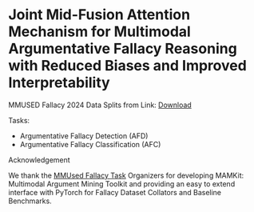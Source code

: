 # Joint Mid-Fusion Attention Mechanism for Multimodal Argumentative Fallacy Reasoning with Reduced Biases and Improved Interpretability

MMUSED Fallacy 2024 Data Splits from Link: [Download](https://drive.google.com/drive/folders/1uY35jfiKZnsCAvJppCe7NMJnIssjWG2k?usp=sharing)


Tasks: 
- Argumentative Fallacy Detection (AFD)
- Argumentative Fallacy Classification (AFC)


Acknowledgement

We thank the [MMUsed Fallacy Task](https://nlp-unibo.github.io/mm-argfallacy/2025/) Organizers for developing MAMKit: Multimodal Argument Mining Toolkit and providing an easy to extend interface with PyTorch for Fallacy Dataset Collators and Baseline Benchmarks.
